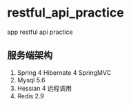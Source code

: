 # restful_api_practice
app restful api practice
## 服务端架构
1. Spring 4 Hibernate 4 SpringMVC 
2. Mysql 5.6
3. Hessian 4 远程调用
4. Redis 2.9
